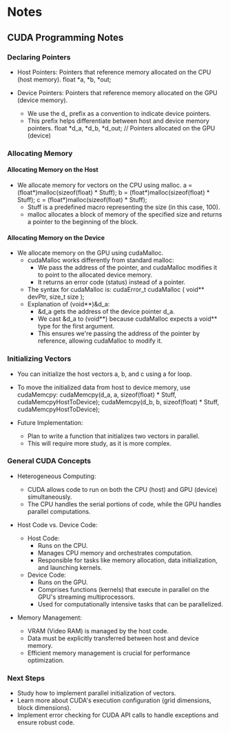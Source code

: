 # Notes

## CUDA Programming Notes

### Declaring Pointers

- Host Pointers: Pointers that reference memory allocated on the CPU (host memory).
  float *a, *b, *out;
  
- Device Pointers: Pointers that reference memory allocated on the GPU (device memory).
  - We use the d_ prefix as a convention to indicate device pointers.
  - This prefix helps differentiate between host and device memory pointers.
  float *d_a, *d_b, *d_out; // Pointers allocated on the GPU (device)

### Allocating Memory

#### Allocating Memory on the Host
- We allocate memory for vectors on the CPU using malloc.
  a = (float*)malloc(sizeof(float) * Stuff);
  b = (float*)malloc(sizeof(float) * Stuff);
  c = (float*)malloc(sizeof(float) * Stuff);
  - Stuff is a predefined macro representing the size (in this case, 100).
  - malloc allocates a block of memory of the specified size and returns a pointer to the beginning of the block.

#### Allocating Memory on the Device
- We allocate memory on the GPU using cudaMalloc.
  - cudaMalloc works differently from standard malloc:
    - We pass the address of the pointer, and cudaMalloc modifies it to point to the allocated device memory.
    - It returns an error code (status) instead of a pointer.
  - The syntax for cudaMalloc is:
    cudaError_t cudaMalloc ( void** devPtr, size_t size );
  - Explanation of (void**)&d_a:
    - &d_a gets the address of the device pointer d_a.
    - We cast &d_a to (void**) because cudaMalloc expects a void** type for the first argument.
    - This ensures we're passing the address of the pointer by reference, allowing cudaMalloc to modify it.

### Initializing Vectors
- You can initialize the host vectors a, b, and c using a for loop.
- To move the initialized data from host to device memory, use cudaMemcpy:
  cudaMemcpy(d_a, a, sizeof(float) * Stuff, cudaMemcpyHostToDevice);
  cudaMemcpy(d_b, b, sizeof(float) * Stuff, cudaMemcpyHostToDevice);

- Future Implementation:
  - Plan to write a function that initializes two vectors in parallel.
  - This will require more study, as it is more complex.

### General CUDA Concepts

- Heterogeneous Computing:
  - CUDA allows code to run on both the CPU (host) and GPU (device) simultaneously.
  - The CPU handles the serial portions of code, while the GPU handles parallel computations.

- Host Code vs. Device Code:
  - Host Code:
    - Runs on the CPU.
    - Manages CPU memory and orchestrates computation.
    - Responsible for tasks like memory allocation, data initialization, and launching kernels.
  - Device Code:
    - Runs on the GPU.
    - Comprises functions (kernels) that execute in parallel on the GPU's streaming multiprocessors.
    - Used for computationally intensive tasks that can be parallelized.

- Memory Management:
  - VRAM (Video RAM) is managed by the host code.
  - Data must be explicitly transferred between host and device memory.
  - Efficient memory management is crucial for performance optimization.

### Next Steps
- Study how to implement parallel initialization of vectors.
- Learn more about CUDA's execution configuration (grid dimensions, block dimensions).
- Implement error checking for CUDA API calls to handle exceptions and ensure robust code.